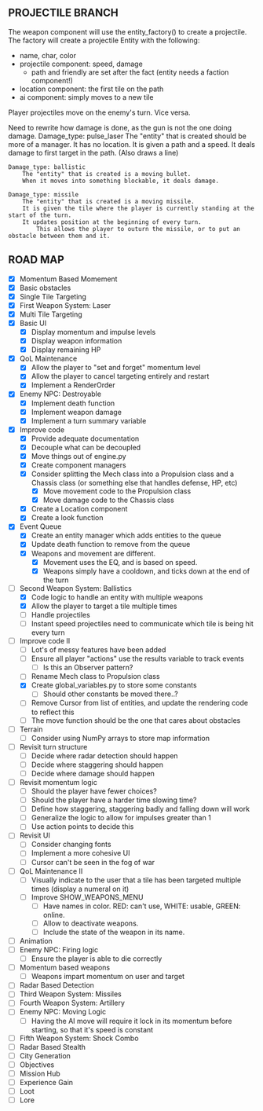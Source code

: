 ## PROJECTILE BRANCH
The weapon component will use the entity_factory() to create a projectile.
The factory will create a projectile Entity with the following:
  - name, char, color
  - projectile component: speed, damage
    - path and friendly are set after the fact (entity needs a faction component!)
  - location component: the first tile on the path
  - ai component: simply moves to a new tile

Player projectiles move on the enemy's turn. Vice versa.

Need to rewrite how damage is done, as the gun is not the one doing damage.
    Damage_type: pulse_laser
        The "entity" that is created should be more of a manager. It has no location.
        It is given a path and a speed. It deals damage to first target in the path. (Also draws a line)

    Damage_type: ballistic
        The "entity" that is created is a moving bullet.
        When it moves into something blockable, it deals damage.
    
    Damage_type: missile
        The "entity" that is created is a moving missile.
        It is given the tile where the player is currently standing at the start of the turn.
        It updates position at the beginning of every turn.
            This allows the player to outurn the missile, or to put an obstacle between them and it.

## ROAD MAP
- [x] Momentum Based Momement
- [x] Basic obstacles
- [x] Single Tile Targeting
- [x] First Weapon System: Laser
- [x] Multi Tile Targeting
- [x] Basic UI
  - [x] Display momentum and impulse levels
  - [x] Display weapon information
  - [x] Display remaining HP
- [x] QoL Maintenance
  - [x] Allow the player to "set and forget" momentum level
  - [x] Allow the player to cancel targeting entirely and restart
  - [X] Implement a RenderOrder
- [x] Enemy NPC: Destroyable
  - [x] Implement death function
  - [x] Implement weapon damage
  - [x] Implement a turn summary variable
- [x] Improve code
  - [x] Provide adequate documentation
  - [x] Decouple what can be decoupled
  - [x] Move things out of engine.py
  - [x] Create component managers
  - [x] Consider splitting the Mech class into a Propulsion class and a Chassis class (or something else that handles defense, HP, etc)    
    - [x] Move movement code to the Propulsion class
    - [x] Move damage code to the Chassis class
  - [x] Create a Location component
  - [x] Create a look function
- [x] Event Queue
  - [x] Create an entity manager which adds entities to the queue
  - [x] Update death function to remove from the queue
  - [x] Weapons and movement are different. 
    - [x] Movement uses the EQ, and is based on speed. 
    - [x] Weapons simply have a cooldown, and ticks down at the end of the turn
- [ ] Second Weapon System: Ballistics
  - [x] Code logic to handle an entity with multiple weapons
  - [x] Allow the player to target a tile multiple times
  - [ ] Handle projectiles
  - [ ] Instant speed projectiles need to communicate which tile is being hit every turn
- [ ] Improve code II
  - [ ] Lot's of messy features have been added
  - [ ] Ensure all player "actions" use the results variable to track events
    - [ ] Is this an Observer pattern?
  - [ ] Rename Mech class to Propulsion class
  - [x] Create global_variables.py to store some constants
    - [ ] Should other constants be moved there..?
  - [ ] Remove Cursor from list of entities, and update the rendering code to reflect this
  - [ ] The move function should be the one that cares about obstacles
- [ ] Terrain
  - [ ] Consider using NumPy arrays to store map information
- [ ] Revisit turn structure
  - [ ] Decide where radar detection should happen
  - [ ] Decide where staggering should happen
  - [ ] Decide where damage should happen
- [ ] Revisit momentum logic
  - [ ] Should the player have fewer choices?
  - [ ] Should the player have a harder time slowing time?
  - [ ] Define how staggering, staggering badly and falling down will work
  - [ ] Generalize the logic to allow for impulses greater than 1
  - [ ] Use action points to decide this
- [ ] Revisit UI
  - [ ] Consider changing fonts
  - [ ] Implement a more cohesive UI
  - [ ] Cursor can't be seen in the fog of war
- [ ] QoL Maintenance II
  - [ ] Visually indicate to the user that a tile has been targeted multiple times (display a numeral on it)
  - [ ] Improve SHOW_WEAPONS_MENU 
    - [ ] Have names in color. RED: can't use, WHITE: usable, GREEN: online.
    - [ ] Allow to deactivate weapons.
    - [ ] Include the state of the weapon in its name.
- [ ] Animation
- [ ] Enemy NPC: Firing logic
  - [ ] Ensure the player is able to die correctly
- [ ] Momentum based weapons
  - [ ] Weapons impart momentum on user and target
- [ ] Radar Based Detection
- [ ] Third Weapon System: Missiles
- [ ] Fourth Weapon System: Artillery
- [ ] Enemy NPC: Moving Logic
  - [ ] Having the AI move will require it lock in its momentum before starting, so that it's speed is constant
- [ ] Fifth Weapon System: Shock Combo
- [ ] Radar Based Stealth
- [ ] City Generation
- [ ] Objectives
- [ ] Mission Hub
- [ ] Experience Gain
- [ ] Loot
- [ ] Lore